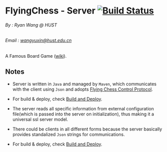 # FlyingChess - Server [![Build Status](https://travis-ci.org/RyanWangGit/FlyingChess-Server.svg?branch=master)](https://travis-ci.org/RyanWangGit/FlyingChess-Server)
###### By : Ryan Wang @ HUST
###### Email : wangyuxin@hust.edu.cn

A Famous Board Game ([wiki](https://en.wikipedia.org/wiki/Flying_chess)). 

## Notes
* Server is written in `Java` and managed by `Maven`, which communicates with the client using `Json` and adopts  [Flying Chess Control Protocol](https://github.com/RyanWangGit/FlyingChess-Server/wiki/Flying-Chess-Control-Protocol).

* For build & deploy, check [Build and Deploy](https://github.com/RyanWangGit/FlyingChess-Server/wiki/Build-and-Deploy). 

* The server reads all specific information from external configuration file(which is passed into the server on initialization), thus making
it a universal ssl server model.

* There could be clients in all different forms because the server basically provides standalized `Json` strings for communications.

* For build & deploy, check [Build and Deploy](https://github.com/RyanWangGit/FlyingChess-Server/wiki/Build-and-Deploy). 
